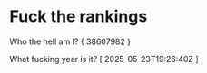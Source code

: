# Fuck the rankings

Who the hell am I?
{ 38607982 }

What fucking year is it?
[ 2025-05-23T19:26:40Z ]
